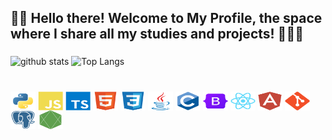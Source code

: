 ## 👋🏻 Hello there! Welcome to My Profile, the space where I share all my studies and projects! 🧙🏻‍♂️ ##

###
![github stats](https://github-readme-stats.vercel.app/api?username=mateuscapistranom&show_icons=true&theme=vue-dark&hide_title=true#gh-dark-mode-only)
![Top Langs](https://github-readme-stats.vercel.app/api/top-langs/?username=mateuscapistranom&size_weight=0.5&count_weight=0.5&hide=Shaderlab,HLSL,CSS,GLSL&layout=compact&theme=vue-dark)
###

<div style="display: inline_block"><br>
  <!-- Linguagens de Programação -->
  <img align="center" alt="mateus-PYTHON" height="30" width="40" src="https://raw.githubusercontent.com/devicons/devicon/master/icons/python/python-original.svg">
  <img align="center" alt="mateus-JavaScript" height="30" width="40" src="https://raw.githubusercontent.com/devicons/devicon/master/icons/javascript/javascript-plain.svg">
  <img align="center" alt="mateus-TypeScript" height="30" width="40" src="https://raw.githubusercontent.com/devicons/devicon/master/icons/typescript/typescript-plain.svg">
  <img align="center" alt="mateus-HTML" height="30" width="40" src="https://raw.githubusercontent.com/devicons/devicon/master/icons/html5/html5-original.svg">
  <img align="center" alt="mateus-CSS" height="30" width="40" src="https://raw.githubusercontent.com/devicons/devicon/master/icons/css3/css3-original.svg">
  <img align="center" alt="mateus-Java" height="30" width="40" src="https://raw.githubusercontent.com/devicons/devicon/master/icons/java/java-original.svg">
   <img align="center" alt="mateus-C" height="30" width="40" src="https://raw.githubusercontent.com/devicons/devicon/master/icons/c/c-original.svg">

  <!-- Frameworks e Bibliotecas -->
  <img align="center" alt="mateus-BOOTSTRAP" height="30" width="40" src="https://raw.githubusercontent.com/devicons/devicon/master/icons/bootstrap/bootstrap-original.svg">
  <img align="center" alt="mateus-REACT" height="30" width="40" src="https://raw.githubusercontent.com/devicons/devicon/master/icons/react/react-original.svg">
  <img align="center" alt="mateus-Angular" height="30" width="40" src="https://raw.githubusercontent.com/devicons/devicon/master/icons/angularjs/angularjs-plain.svg">

  <!-- Ferramentas e Tecnologias de Desenvolvimento -->
  <img align="center" alt="mateus-Git" height="30" width="40" src="https://raw.githubusercontent.com/devicons/devicon/master/icons/git/git-plain.svg">
  <img align="center" alt="mateus-POSTGRESQL" height="30" width="40" src="https://raw.githubusercontent.com/devicons/devicon/master/icons/postgresql/postgresql-plain.svg">
  <img align="center" alt="mateus-NodeJS" height="30" width="40" src="https://raw.githubusercontent.com/devicons/devicon/master/icons/nodejs/nodejs-plain.svg">
</div>
